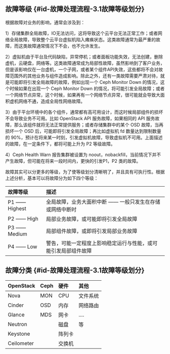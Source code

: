 ## 故障等级 {#id-故障处理流程-3.1故障等级划分}

根据故障对业务的影响，通常会涉及到：

1）存储集群全局故障，IO无法访问，这将导致这个云平台无法正常工作；或者网络全局故障，导致整个云平台虚拟机陷入瘫痪状态。这类故障通常为最严重的故障，而这类故障通常情况下不会，也不允许发生。

2）虚拟机由于平台及代码缺陷，异常停机；或者面板功能失效，无法创建，删除虚机，云硬盘，网络等。这类故障通常成为局部性故障，虽然影响到了客户业务，但是该影响仅在一台虚机，一个子网，或者某个组件API失效，这些都将不会对故障范围外的其他业务与组件造成影响。除此之外，还有一类故障需要严肃对待，就是可能即将引发全局故障的故障，例如出现一个 Ceph Monitor Down 的情况，这个时候如果在出现一个 Ceph Monitor Down 的情况，将可能引发全局故障；或者一个网络节点异常，这个时候，如果再有一个网络节点异常，很可能就会导致大面积虚机网络不通，造成全局性网络故障。

3）由于平台环境中的各个组件，通常都有高可用设计，而这时候局部组件的损坏不会导致业务不可用。比如 OpenStack API 服务故障，如果相同的 API 服务故障，那么该组件就将无法正常提供服务；或者存储集群中的某个 OSD 故障，当再损坏一个 OSD 后，可能即将引发全局故障；再比如虚拟机 fd 数量达到限制数量的 90%，预计在将来某一时刻，引发虚拟机故障，导致虚拟机不可用。上面描述的故障，在一定条件下，都将可能上升为 P2 等级故障。

4）Ceph Health Warn 报告集群被设置为 noout，nobackfill，当前情况下并不产生故障，但可能在将来一段时间内，更快的引发P1，P2 类的故障。

故障其实可以分更多的等级，为了使等级划分清晰明了，并且具有可执行性。根据上述分析，基本可以将故障分为如下四个等级：

| 故障等级 | 描述 |
| :--- | :--- |
| P1 —— Highest | 全局故障，业务大面积中断 —— 一般只发生在存储或网络中断时 |
| P2 —— High | 局部业务故障，或可能即将引发全局故障 |
| P3 —— Medium | 局部组件故障，或即将引发局部业务故障 |
| P4 —— Low | 警告，可能一定程度上影响稳定运行与性能，或可能引发局部组件故障 |

## 故障分类 {#id-故障处理流程-3.1故障等级划分}

| OpenStack | Ceph | 硬件 | 其他 |
| :--- | :--- | :--- | :--- |
| Nova | MON | CPU | 文件系统 |
| Cinder | OSD | 内存 | 网络路由 |
| Glance | MDS | 网卡 | .... |
| Neutron |  | 磁盘 | 等 |
| Keystone |  | 阵列卡 |  |
| Ceilometer |  | 交换机 |  |



